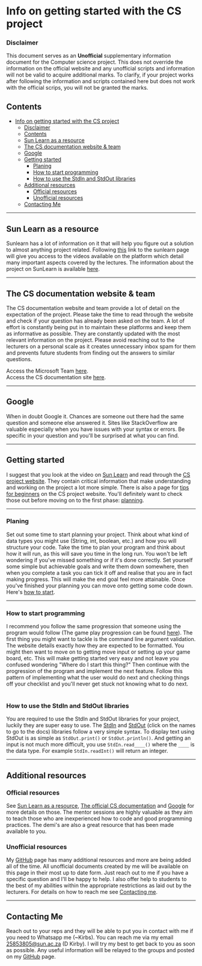 <!-- Written by Dylan Kirby-->
# Info on getting started with the CS project

### Disclaimer
This document serves as an **Unofficial** supplementary information document for the Computer science project. This does not override the information on the official website and any unofficial scripts and information will not be valid to acquire additional marks. To clarify, if your project works after following the information and scripts contained here but does not work with the official scrips, you will not be granted the marks.

## Contents

- [Info on getting started with the CS project](#info-on-getting-started-with-the-cs-project)
    - [Disclaimer](#disclaimer)
  - [Contents](#contents)
  - [Sun Learn as a resource](#sun-learn-as-a-resource)
  - [The CS documentation website & team](#the-cs-documentation-website--team)
  - [Google](#google)
  - [Getting started](#getting-started)
    - [Planing](#planing)
    - [How to start programming](#how-to-start-programming)
    - [How to use the StdIn and StdOut libraries](#how-to-use-the-stdin-and-stdout-libraries)
  - [Additional resources](#additional-resources)
    - [Official resources](#official-resources)
    - [Unofficial resources](#unofficial-resources)
  - [Contacting Me](#contacting-me)
  
---

## Sun Learn as a resource

Sunlearn has a lot of information on it that will help you figure out a solution to almost anything project related. Following [this](https://learn.sun.ac.za/course/view.php?id=69844#sectionwrapper-3) link to the sunlearn page will give you access to the videos available on the platform which detail many important aspects covered by the lectures. The information about the project on SunLearn is available [here](https://learn.sun.ac.za/course/view.php?id=69844#sectionwrapper-5).

---

## The CS documentation website & team

The CS documentation website and team provide a lot of detail on the expectation of the project. Please take the time to read through the website and check if your question has already been asked on the team. A lot of effort is constantly being put in to maintain these platforms and keep them as informative as possible. They are constantly updated with the most relevant information on the project. Please avoid reaching out to the lecturers on a personal scale as it creates unnecessary inbox spam for them and prevents future students from finding out the answers to similar questions.

Access the Microsoft Team [here](https://teams.microsoft.com/l/team/19%3aDI2r0yFbO401F_-Yzhzsqdk9eS8_4AFJKh-t2qX-o1U1%40thread.tacv2/conversations?groupId=08b3f369-815c-4735-b12a-89d2a32259a6&tenantId=a6fa3b03-0a3c-4258-8433-a120dffcd348).<br>
Access the CS documentation site [here](https://www.cs.sun.ac.za/courses/cs114/).

---

## Google

When in doubt Google it. Chances are someone out there had the same question and someone else answered it. Sites like StackOverflow are valuable especially when you have issues with your syntax or errors. Be specific in your question and you'll be surprised at what you can find.

---

## Getting started

I suggest that you look at the video on [Sun Learn](#sunlearn-as-a-resource) and read through the [CS project website](#the-cs-documentation-website--team). They contain critical information that make understanding and working on the project a lot more simple. There is also a page for [tips for beginners](https://www.cs.sun.ac.za/courses/cs114/first-time-tips/) on the CS project website. You'll definitely want to check those out before moving on to the first phase: [planning](#planing).

---

### Planing

Set out some time to start planning your project. Think about what kind of data types you might use (String, int, boolean, etc.) and how you will structure your code. Take the time to plan your program and think about how it will run, as this will save you time in the long run. You won't be left wondering if you've missed something or if it's done correctly. Set yourself some simple but achievable goals and write them down somewhere, then when you complete a task you can tick it off and realise that you are in fact making progress. This will make the end goal feel more attainable. Once you've finished your planning you can move onto getting some code down. Here's [how to start](#how-to-start-programming).

---

### How to start programming

I recommend you follow the same progression that someone using the program would follow (The game play progression can be found [here](https://www.cs.sun.ac.za/courses/cs114/game-rules/#gameplay)). The first thing you might want to tackle is the command line argument validation. The website details exactly how they are expected to be formatted. You might then want to move on to getting move input or setting up your game board, etc. This will make getting started very easy and not leave you confused wondering "Where do I start this thing?" Then continue with the progression of the program and implement the next feature. Follow this pattern of implementing what the user would do next and checking things off your checklist and you'll never get stuck not knowing what to do next.
<br>
<br>

### How to use the StdIn and StdOut libraries

You are required to use the StdIn and StdOut libraries for your project, luckily they are super easy to use. The [StdIn](https://introcs.cs.princeton.edu/java/stdlib/javadoc/StdIn.html) and [StdOut](https://introcs.cs.princeton.edu/java/stdlib/javadoc/StdOut.html) (click on the names to go to the docs) libraries follow a very simple syntax. To display text using StdOut is as simple as `StdOut.print()` or `StdOut.println()`. And getting an input is not much more difficult, you use `StdIn.read____()` where the `____` is the data type. For example `StdIn.readInt()` will return an integer.

---

## Additional resources

### Official resources

See [Sun Learn as a resource](#sunlearn-as-a-resource), [The official CS documentation](#the-cs-documentation-website) and [Google](#google) for more details on those. The mentor sessions are highly valuable as they aim to teach those who are inexperienced how to code and good programming practices. The demi's are also a great resource that has been made available to you.

### Unofficial resources

My [GitHub](https://github.com/DylanKirbs/ModifiedTestingFilesCS114) page has many additional resources and more are being added all of the time. All unofficial documents created by me will be available on this page in their most up to date form. Just reach out to me if you have a specific question and I'll be happy to help. I also offer help to students to the best of my abilities within the appropriate restrictions as laid out by the lecturers. For details on how to reach me see [Contacting me](#contacting-me).

---

## Contacting Me

Reach out to your reps and they will be able to put you in contact with me if you need to Whatsapp me (~Kirbs). You can reach me via my email 25853805@sun.ac.za (D Kirby). I will try my best to get back to you as soon as possible. Any useful information will be relayed to the groups and posted on my [GitHub](https://github.com/DylanKirbs/ModifiedTestingFilesCS114) page.